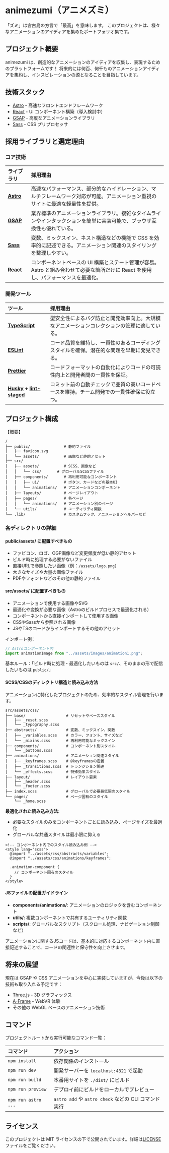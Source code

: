 # animezumi（アニメズミ）

「ズミ」は宮古島の方言で「最高」を意味します。
このプロジェクトは、様々なアニメーションのアイディアを集めたポートフォリオ集です。

## プロジェクト概要

animezumi は、創造的なアニメーションのアイディアを収集し、表現するためのプラットフォームです！
将来的には何百、何千ものアニメーションアイディアを集約し、インスピレーションの源となることを目指しています。

## 技術スタック

- [Astro](https://astro.build/) - 高速なフロントエンドフレームワーク
- [React](https://reactjs.org/) - UI コンポーネント構築（導入検討中）
- [GSAP](https://greensock.com/gsap/) - 高度なアニメーションライブラリ
- [Sass](https://sass-lang.com/) - CSS プリプロセッサ

## 採用ライブラリと選定理由

### コア技術

| ライブラリ                              | 採用理由                                                                                                                          |
| :-------------------------------------- | :-------------------------------------------------------------------------------------------------------------------------------- |
| **[Astro](https://astro.build/)**       | 高速なパフォーマンス、部分的なハイドレーション、マルチフレームワーク対応が可能。アニメーション重視のサイトに最適な軽量性を提供。  |
| **[GSAP](https://greensock.com/gsap/)** | 業界標準のアニメーションライブラリ。複雑なタイムラインやインタラクションを簡単に実装可能で、ブラウザ互換性も優れている。          |
| **[Sass](https://sass-lang.com/)**      | 変数、ミックスイン、ネスト構造などの機能で CSS を効率的に記述できる。アニメーション関連のスタイリングを整理しやすい。             |
| **[React](https://reactjs.org/)**       | コンポーネントベースの UI 構築とステート管理が容易。Astro と組み合わせて必要な箇所だけに React を使用し、パフォーマンスを最適化。 |

### 開発ツール

| ツール                                                                                                | 採用理由                                                                                     |
| :---------------------------------------------------------------------------------------------------- | :------------------------------------------------------------------------------------------- |
| **[TypeScript](https://www.typescriptlang.org/)**                                                     | 型安全性によるバグ防止と開発効率向上。大規模なアニメーションコレクションの管理に適している。 |
| **[ESLint](https://eslint.org/)**                                                                     | コード品質を維持し、一貫性のあるコーディングスタイルを確保。潜在的な問題を早期に発見できる。 |
| **[Prettier](https://prettier.io/)**                                                                  | コードフォーマットの自動化によりコードの可読性向上と開発者間の一貫性を保証。                 |
| **[Husky](https://typicode.github.io/husky/) + [lint-staged](https://github.com/okonet/lint-staged)** | コミット前の自動チェックで品質の高いコードベースを維持。チーム開発での一貫性確保に役立つ。   |

## プロジェクト構成

【概要】

```text
/
├── public/               # 静的ファイル
│   ├── favicon.svg
│   └── assets/           # 画像など静的アセット
├── src/
│   ├── assets/           # SCSS、画像など
│   │   └── css/       # グローバルSCSSファイル
│   ├── components/       # 再利用可能なコンポーネント
│   │   ├── ui/           # ボタン、カードなどの基本UI
│   │   └── animations/   # アニメーションコンポーネント
│   ├── layouts/          # ページレイアウト
│   ├── pages/            # 各ページ
│   │   └── animations/   # アニメーション別のページ
│   └── utils/            # ユーティリティ関数
└── .lib/                 # カスタムフック、アニメーションヘルパーなど
```

### 各ディレクトリの詳細

#### public/assets/ に配置すべきもの

- ファビコン、ロゴ、OGP画像など変更頻度が低い静的アセット
- ビルド時に処理する必要がないファイル
- 直接URLで参照したい画像（例：`/assets/logo.png`）
- 大きなサイズや大量の画像ファイル
- PDFやフォントなどのその他の静的ファイル

#### src/assets/ に配置すべきもの

- アニメーションで使用する画像やSVG
- 最適化や変換が必要な画像（Astroのビルドプロセスで最適化される）
- コンポーネントから直接インポートして使用する画像
- CSSやSassから参照される画像
- JSやTSのコードからインポートするその他のアセット

インポート例：

```javascript
// Astroコンポーネント内
import animationImage from "../assets/images/animation1.png";
```

基本ルール：「ビルド時に処理・最適化したいものは `src/`、そのままの形で配信したいものは `public/`」

#### SCSS/CSSのディレクトリ構造と読み込み方法

アニメーションに特化したプロジェクトのため、効率的なスタイル管理を行います。

```text
src/assets/css/
├── base/                  # リセットやベーススタイル
│   ├── _reset.scss
│   └── _typography.scss
├── abstracts/             # 変数、ミックスイン、関数
│   ├── _variables.scss    # カラー、フォント、サイズなど
│   └── _mixins.scss       # 再利用可能なミックスイン
├── components/            # コンポーネント別スタイル
│   └── _buttons.scss
├── animations/            # アニメーション関連スタイル
│   ├── _keyframes.scss    # @keyframesの定義
│   ├── _transitions.scss  # トランジション関連
│   └── _effects.scss      # 特殊効果スタイル
├── layout/                # レイアウト要素
│   ├── _header.scss
│   └── _footer.scss
├── index.scss             # グローバルで必要最低限のスタイル
└── pages/                 # ページ固有のスタイル
    └── _home.scss
```

**最適化された読み込み方法**:

- 必要なスタイルのみをコンポーネントごとに読み込み、ページサイズを最適化
- グローバルな共通スタイルは最小限に抑える

```astro
<!-- コンポーネント内でのスタイル読み込み例 -->
<style lang="scss">
  @import "../assets/css/abstracts/variables";
  @import "../assets/css/animations/keyframes";

  .animation-component {
    // コンポーネント固有のスタイル
  }
</style>
```

#### JSファイルの配置ガイドライン

- **components/animations/**: アニメーションのロジックを含むコンポーネント
- **utils/**: 複数コンポーネントで共有するユーティリティ関数
- **scripts/**: グローバルなスクリプト（スクロール処理、ナビゲーション制御など）

アニメーションに関するJSコードは、基本的に対応するコンポーネント内に直接記述することで、コードの関連性と保守性を向上させます。

## 将来の展望

現在は GSAP や CSS アニメーションを中心に実装していますが、今後は以下の技術も取り入れる予定です：

- [Three.js](https://threejs.org/) - 3D グラフィックス
- [A-Frame](https://aframe.io/) - WebVR 体験
- その他の WebGL ベースのアニメーション技術

## コマンド

プロジェクトルートから実行可能なコマンド一覧：

| コマンド            | アクション                                           |
| :------------------ | :--------------------------------------------------- |
| `npm install`       | 依存関係のインストール                               |
| `npm run dev`       | 開発サーバーを `localhost:4321` で起動               |
| `npm run build`     | 本番用サイトを `./dist/` にビルド                    |
| `npm run preview`   | デプロイ前にビルドをローカルでプレビュー             |
| `npm run astro ...` | `astro add` や `astro check` などの CLI コマンド実行 |

## ライセンス

このプロジェクトは MIT ライセンスの下で公開されています。詳細は[LICENSE](LICENSE)ファイルをご覧ください。

